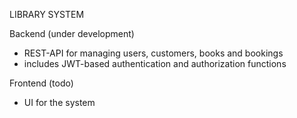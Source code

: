 LIBRARY SYSTEM

Backend (under development)
- REST-API for managing users, customers, books and bookings
- includes JWT-based authentication and authorization functions

Frontend (todo)
- UI for the system